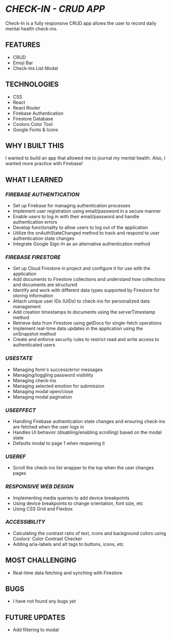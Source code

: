 # _CHECK-IN - CRUD APP_

Check-In is a fully responsive CRUD app allows the user to record daily mental health check-ins.

## FEATURES

- CRUD
- Emoji Bar
- Check-Ins List Modal

## TECHNOLOGIES

- CSS
- React
- React Router
- Firebase Authentication
- Firestore Database
- Coolors Color Tool
- Google Fonts & Icons

## WHY I BUILT THIS

I wanted to build an app that allowed me to journal my mental health. Also, I wanted more practice with Firebase!

## WHAT I LEARNED

### _FIREBASE AUTHENTICATION_

- Set up Firebase for managing authentication processes
- Implement user registration using email/password in a secure manner
- Enable users to log in with their email/password and handle authentication errors
- Develop functionality to allow users to log out of the application
- Utilize the onAuthStateChanged method to track and respond to user authentication state changes
- Integrate Google Sign-In as an alternative authentication method

### _FIREBASE FIRESTORE_

- Set up Cloud Firestore in project and configure it for use with the application
- Add documents to Firestore collections and understand how collections and documents are structured
- Identify and work with different data types supported by Firestore for storing information
- Attach unique user IDs (UIDs) to check-ins for personalized data management
- Add creation timestamps to documents using the serverTimestamp method
- Retrieve data from Firestore using getDocs for single-fetch operations
- Implement real-time data updates in the application using the onSnapshot method
- Create and enforce security rules to restrict read and write access to authenticated users

### _USESTATE_

- Managing form's success/error messages
- Managing/toggling password visibility
- Managing check-ins
- Managing selected emotion for submission
- Managing modal open/close
- Managing modal pagination

### _USEEFFECT_

- Handling Firebase authentication state changes and ensuring check-ins are fetched when the user logs in
- Handles UI behavior (disabling/enabling scrolling) based on the modal state
- Defaults modal to page 1 when reopening it

### _USEREF_

- Scroll the check-ins list wrapper to the top when the user changes pages

### _RESPONSIVE WEB DESIGN_

- Implementing media queries to add device breakpoints
- Using device breakpoints to change orientation, font size, etc
- Using CSS Grid and Flexbox

### _ACCESSIBILITY_

- Calculating the contrast ratio of text, icons and background colors using Coolors' Color Contrast Checker
- Adding aria-labels and alt tags to buttons, icons, etc

## MOST CHALLENGING

- Real-time data fetching and synching with Firestore

## BUGS

- I have not found any bugs yet

## FUTURE UPDATES

- Add filtering to modal
